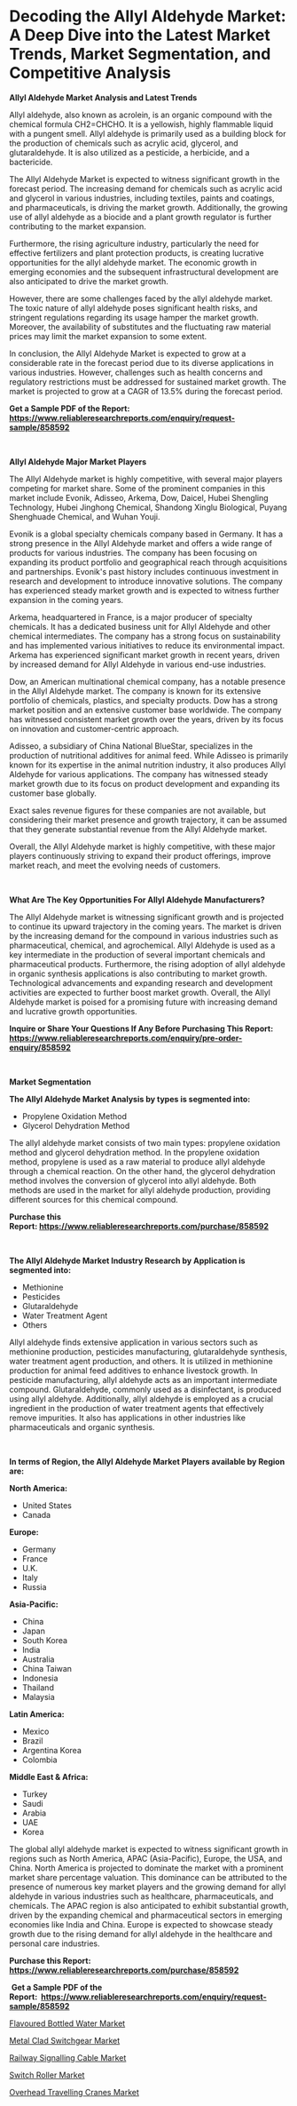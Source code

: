 <p><h1>Decoding the Allyl Aldehyde Market: A Deep Dive into the Latest Market Trends, Market Segmentation, and Competitive Analysis</h1></p><p><strong>Allyl Aldehyde Market Analysis and Latest Trends</strong></p>
<p><p>Allyl aldehyde, also known as acrolein, is an organic compound with the chemical formula CH2=CHCHO. It is a yellowish, highly flammable liquid with a pungent smell. Allyl aldehyde is primarily used as a building block for the production of chemicals such as acrylic acid, glycerol, and glutaraldehyde. It is also utilized as a pesticide, a herbicide, and a bactericide.</p><p>The Allyl Aldehyde Market is expected to witness significant growth in the forecast period. The increasing demand for chemicals such as acrylic acid and glycerol in various industries, including textiles, paints and coatings, and pharmaceuticals, is driving the market growth. Additionally, the growing use of allyl aldehyde as a biocide and a plant growth regulator is further contributing to the market expansion.</p><p>Furthermore, the rising agriculture industry, particularly the need for effective fertilizers and plant protection products, is creating lucrative opportunities for the allyl aldehyde market. The economic growth in emerging economies and the subsequent infrastructural development are also anticipated to drive the market growth.</p><p>However, there are some challenges faced by the allyl aldehyde market. The toxic nature of allyl aldehyde poses significant health risks, and stringent regulations regarding its usage hamper the market growth. Moreover, the availability of substitutes and the fluctuating raw material prices may limit the market expansion to some extent.</p><p>In conclusion, the Allyl Aldehyde Market is expected to grow at a considerable rate in the forecast period due to its diverse applications in various industries. However, challenges such as health concerns and regulatory restrictions must be addressed for sustained market growth. The market is projected to grow at a CAGR of 13.5% during the forecast period.</p></p>
<p><strong>Get a Sample PDF of the Report:&nbsp; <a href="https://www.reliableresearchreports.com/enquiry/request-sample/858592">https://www.reliableresearchreports.com/enquiry/request-sample/858592</a></strong></p>
<p>&nbsp;</p>
<p><strong>Allyl Aldehyde Major Market Players</strong></p>
<p><p>The Allyl Aldehyde market is highly competitive, with several major players competing for market share. Some of the prominent companies in this market include Evonik, Adisseo, Arkema, Dow, Daicel, Hubei Shengling Technology, Hubei Jinghong Chemical, Shandong Xinglu Biological, Puyang Shenghuade Chemical, and Wuhan Youji.</p><p>Evonik is a global specialty chemicals company based in Germany. It has a strong presence in the Allyl Aldehyde market and offers a wide range of products for various industries. The company has been focusing on expanding its product portfolio and geographical reach through acquisitions and partnerships. Evonik's past history includes continuous investment in research and development to introduce innovative solutions. The company has experienced steady market growth and is expected to witness further expansion in the coming years.</p><p>Arkema, headquartered in France, is a major producer of specialty chemicals. It has a dedicated business unit for Allyl Aldehyde and other chemical intermediates. The company has a strong focus on sustainability and has implemented various initiatives to reduce its environmental impact. Arkema has experienced significant market growth in recent years, driven by increased demand for Allyl Aldehyde in various end-use industries.</p><p>Dow, an American multinational chemical company, has a notable presence in the Allyl Aldehyde market. The company is known for its extensive portfolio of chemicals, plastics, and specialty products. Dow has a strong market position and an extensive customer base worldwide. The company has witnessed consistent market growth over the years, driven by its focus on innovation and customer-centric approach.</p><p>Adisseo, a subsidiary of China National BlueStar, specializes in the production of nutritional additives for animal feed. While Adisseo is primarily known for its expertise in the animal nutrition industry, it also produces Allyl Aldehyde for various applications. The company has witnessed steady market growth due to its focus on product development and expanding its customer base globally.</p><p>Exact sales revenue figures for these companies are not available, but considering their market presence and growth trajectory, it can be assumed that they generate substantial revenue from the Allyl Aldehyde market.</p><p>Overall, the Allyl Aldehyde market is highly competitive, with these major players continuously striving to expand their product offerings, improve market reach, and meet the evolving needs of customers.</p></p>
<p>&nbsp;</p>
<p><strong>What Are The Key Opportunities For Allyl Aldehyde Manufacturers?</strong></p>
<p><p>The Allyl Aldehyde market is witnessing significant growth and is projected to continue its upward trajectory in the coming years. The market is driven by the increasing demand for the compound in various industries such as pharmaceutical, chemical, and agrochemical. Allyl Aldehyde is used as a key intermediate in the production of several important chemicals and pharmaceutical products. Furthermore, the rising adoption of allyl aldehyde in organic synthesis applications is also contributing to market growth. Technological advancements and expanding research and development activities are expected to further boost market growth. Overall, the Allyl Aldehyde market is poised for a promising future with increasing demand and lucrative growth opportunities.</p></p>
<p><strong>Inquire or Share Your Questions If Any Before Purchasing This Report: <a href="https://www.reliableresearchreports.com/enquiry/pre-order-enquiry/858592">https://www.reliableresearchreports.com/enquiry/pre-order-enquiry/858592</a></strong></p>
<p>&nbsp;</p>
<p><strong>Market Segmentation</strong></p>
<p><strong>The Allyl Aldehyde Market Analysis by types is segmented into:</strong></p>
<p><ul><li>Propylene Oxidation Method</li><li>Glycerol Dehydration Method</li></ul></p>
<p><p>The allyl aldehyde market consists of two main types: propylene oxidation method and glycerol dehydration method. In the propylene oxidation method, propylene is used as a raw material to produce allyl aldehyde through a chemical reaction. On the other hand, the glycerol dehydration method involves the conversion of glycerol into allyl aldehyde. Both methods are used in the market for allyl aldehyde production, providing different sources for this chemical compound.</p></p>
<p><strong>Purchase this Report:&nbsp;<a href="https://www.reliableresearchreports.com/purchase/858592">https://www.reliableresearchreports.com/purchase/858592</a></strong></p>
<p>&nbsp;</p>
<p><strong>The Allyl Aldehyde Market Industry Research by Application is segmented into:</strong></p>
<p><ul><li>Methionine</li><li>Pesticides</li><li>Glutaraldehyde</li><li>Water Treatment Agent</li><li>Others</li></ul></p>
<p><p>Allyl aldehyde finds extensive application in various sectors such as methionine production, pesticides manufacturing, glutaraldehyde synthesis, water treatment agent production, and others. It is utilized in methionine production for animal feed additives to enhance livestock growth. In pesticide manufacturing, allyl aldehyde acts as an important intermediate compound. Glutaraldehyde, commonly used as a disinfectant, is produced using allyl aldehyde. Additionally, allyl aldehyde is employed as a crucial ingredient in the production of water treatment agents that effectively remove impurities. It also has applications in other industries like pharmaceuticals and organic synthesis.</p></p>
<p>&nbsp;</p>
<p><strong>In terms of Region, the Allyl Aldehyde Market Players available by Region are:</strong></p>
<p>
    <p> <strong> North America: </strong>
        <ul>
            <li>United States</li>
            <li>Canada</li>
        </ul>
        </p> 
    <p> <strong> Europe: </strong>
        <ul>
            <li>Germany</li>
            <li>France</li>
            <li>U.K.</li>
            <li>Italy</li>
            <li>Russia</li>
        </ul>
        </p> 
    <p> <strong> Asia-Pacific: </strong>
        <ul>
            <li>China</li>
            <li>Japan</li>
            <li>South Korea</li>
            <li>India</li>
            <li>Australia</li>
            <li>China Taiwan</li>
            <li>Indonesia</li>
            <li>Thailand</li>
            <li>Malaysia</li>
        </ul>
        </p> 
    <p> <strong> Latin America: </strong>
        <ul>
            <li>Mexico</li>
            <li>Brazil</li>
            <li>Argentina Korea</li>
            <li>Colombia</li>
        </ul>
        </p> 
    <p> <strong> Middle East & Africa: </strong>
        <ul>
            <li>Turkey</li>
            <li>Saudi</li>
            <li>Arabia</li>
            <li>UAE</li>
            <li>Korea</li>
        </ul>
    </p>
    </p>
<p><p>The global allyl aldehyde market is expected to witness significant growth in regions such as North America, APAC (Asia-Pacific), Europe, the USA, and China. North America is projected to dominate the market with a prominent market share percentage valuation. This dominance can be attributed to the presence of numerous key market players and the growing demand for allyl aldehyde in various industries such as healthcare, pharmaceuticals, and chemicals. The APAC region is also anticipated to exhibit substantial growth, driven by the expanding chemical and pharmaceutical sectors in emerging economies like India and China. Europe is expected to showcase steady growth due to the rising demand for allyl aldehyde in the healthcare and personal care industries.</p></p>
<p><strong>Purchase this Report: <a href="https://www.reliableresearchreports.com/purchase/858592">https://www.reliableresearchreports.com/purchase/858592</a></strong></p>
<p>&nbsp;<strong>Get a Sample PDF of the Report:&nbsp;&nbsp;<a href="https://www.reliableresearchreports.com/enquiry/request-sample/858592">https://www.reliableresearchreports.com/enquiry/request-sample/858592</a></strong></p>
<p><strong></strong></p>
<p><p><a href="https://medium.com/@boydsmitham726/flavoured-bottled-water-market-furnishes-information-on-market-share-market-trends-and-market-2137fa94b56f">Flavoured Bottled Water Market</a></p><p><a href="https://medium.com/@zaidjeet11730/metal-clad-switchgear-market-analysis-its-cagr-market-segmentation-and-global-industry-overview-c5f0d5cc4cfc">Metal Clad Switchgear Market</a></p><p><a href="https://medium.com/@jinkhatum1452/railway-signalling-cable-market-exploring-market-share-market-trends-and-future-growth-9c567346a818">Railway Signalling Cable Market</a></p><p><a href="https://medium.com/@bernadetteball666/analyzing-switch-roller-market-global-industry-perspective-and-forecast-2023-to-2030-6654e85e59e0">Switch Roller Market</a></p><p><a href="https://medium.com/@alethaebert2013/overhead-travelling-cranes-market-research-report-its-history-and-forecast-2023-to-2030-f74b9f6ed74c">Overhead Travelling Cranes Market</a></p></p>